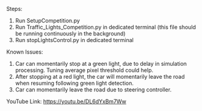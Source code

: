Steps:
1. Run SetupCompetition.py
2. Run Traffic_Lights_Competition.py in dedicated terminal (this file should be running continuously in the background)
3. Run stopLightsControl.py in dedicated terminal

Known Issues:
1. Car can momentarily stop at a green light, due to delay in simulation processing. Tuning average pixel threshold could help.
2. After stopping at a red light, the car will momentarily leave the road when resuming following green light detection.
3. Car can momentarily leave the road due to steering controller.

YouTube Link:
https://youtu.be/DL6dYxBm7Ww

